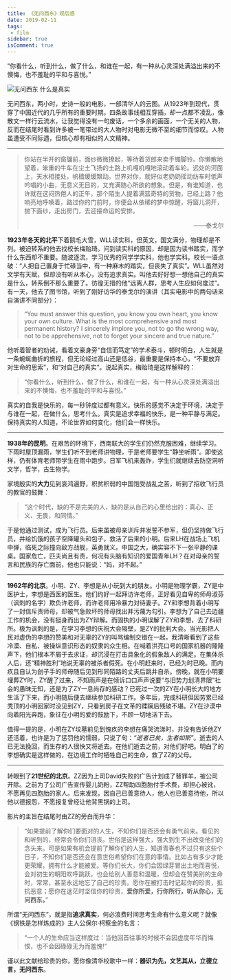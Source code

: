 ```yaml
---
title: 《无问西东》观后感
date: 2019-02-11
tags:
 - film
sidebar: true
isComment: true
---
```


“你看什么，听到什么，做了什么，和谁在一起，有一种从心灵深处满溢出来的不懊悔，也不羞耻的平和与喜悦。”

![无问西东 什么是真实](../images/What&#32;Is&#32;Reality.png)

无问西东，两小时，史诗一般的电影，一部清华人的云图。从1923年到现代，贯穿了中国近代的几乎所有的重要时期。四条故事线相互穿插，却一点都不凌乱，像散文一样行云流水，让我觉得没有一句废话，一个多余的画面，一个无关的人物，反而在结尾时看到许多被一笔带过的大人物时对电影无微不至的细节而惊叹。人物虽遭受不同际遇，但核心却有相似的人文精神。

---

<blockquote>
你站在半开的窗牖前，面纱微微撩起，等待着货郎来卖手镯脚铃。你懒散地望着，笨重的牛车在尘土飞扬的土路上叽嘎叽嘎地滚动着车轮。远处的河面上，天水相接处，帆樯缓缓飘动。世界对你，就好似老奶奶摇动纺车时低声吟唱的小曲，无意义无目的，又充满随心所欲的想象。但是，有谁知道，也许就在这闷热倦人的正午，那个陌生人提着满篮奇特的货物，已经上路？他响亮地呼唤着，路过你的门前时，你便会从依稀的梦中惊醒，将窗儿洞开，抛下面纱，走出房门，去迎接命运的安排。

<p align="right">
——泰戈尔
</p>
</blockquote>

**1923年冬天的北平**下着鹅毛大雪，WLL读实科，但英文，国文满分，物理却是不列。被迫转系的他去找校长梅贻琦。问到读实科的原因，却是因为读书踏实，而学什么东西却不重要。随波逐流，学习优秀的同学学实科，他也学实科。校长一语点破：“人把自己置身于忙碌当中，有一种麻木的踏实，但丧失了真实”。WLL虽然对文学有天赋，但却没有听从本心，没有追求真实。叫他去好好想一想他自己的真实是什么，转系倒不那么重要了。彷徨无措的他“远离人群，思考人生应如何度过”。有一天，他去了图书馆，听到了刚好访华的泰戈尔的演讲（其实电影中的两句话来自演讲不同部分）：

> “You must answer this question, you know you own heart, you know your own culture. What is the most comprehensive and most permanent history? I sincerely implore you, not to go the wrong way, not to be apprehensive, not to forget your sincere and true nature.”

他听着智者的劝诫，看着文豪身旁“自信而笃定”的学术泰斗，顿时明白，人生就是一条蜿蜒曲折的旅程，但无论经过高山还是低谷，最重要是保持本心，“不要放弃对生命的思索”，和“对自己的真实”。说起真实，梅贻琦是这样解释的：

> “你看什么，听到什么，做了什么，和谁在一起，有一种从心灵深处满溢出来的不懊悔，也不羞耻的平和与喜悦。”

真实的自我是快乐的，每一秒钟度过都有意义。快乐的感觉不决定于环境，决定于与谁在一起，在做什么，思考什么。真实是追求幸福的快乐，是一种平静与满足。保持真实的人知道，不论世界如何变化，他们会一样快乐。

---

**1938年的昆明**。在艰苦的环境下，西南联大的学生们仍然克服困难，继续学习。下雨时屋顶漏雨，学生们听不到老师讲物理，于是老师要学生“静坐听雨”。即使这样，仍有体育老师带学生在雨中跑步。日军飞机来轰炸，学生们就继续去防空洞听文学，哲学，古生物学。

家境殷实的**大力**见到哀鸿遍野，积贫积弱的中国饱受战乱之苦，听到了招收飞行员的教官的鼓舞：

> “这个时代，缺的不是完美的人，缺的是从自己的心里给出的：真心、正义、无畏，和同情。”

于是他通过测试，成为飞行员。后来虽被母亲训斥并发誓不参军，但仍坚持做飞行员，并给饥饿的孩子空降罐头和包子，救活了后来的小明。后来LH在战场上飞机中弹，临死之际撞向敌方战舰，英勇就义。中国之大，确实容不下一张平静的课桌。国家危亡，匹夫尚且有责，何况有头脑有知识的爱国青年LH？在对母亲的誓言和民族的存亡面前，他也只能说：“妈，对不起。”

---

**1962年的北京**。小明、ZY、李想是从小玩到大的朋友。小明是物理学霸，ZY是中医护士，李想是西医的医生。他们约好一起拜访许老师，正好看见自卑的师母淑芬（讽刺的名字）欺负许老师，而许老师用冷暴力对待妻子。ZY和李想背着小明写了一封信斥责师母，却被气急败坏的师母找出并污蔑为勾引。李想为了自己去边疆工作的机会，没有挺身而出为ZY辩解。而固执的小明误解了ZY和李想，去了科研所。极为讽刺的是，在学习李想的庆祝大会隔壁，是ZY的批判大会。当光影把人民对虚伪的李想的赞美和对无辜的ZY的叫骂编制交错在一起，我清晰看到了这些冷漠、自私、被操纵意识形态的奴隶的众生相。在喊着洪亮口号的国家机器的隆隆声下，他们根本不屑于去求证，却沉浸在打击具象化的假象敌人的满足。在集体杀人后，还“精神胜利”地说无辜的被杀者假死。在小明赶来时，已经为时已晚。而内疚且自认为刽子手的师母随后见到形同陌路的丈夫后跳井自杀。傍晚，就在小明要埋葬ZY时，ZY醒了过来，不知雨声是在倾诉口口声声说要“与旧势力划清界限”社会的愚昧无知，还是为了ZY一息尚存的感动？已死过一次的ZY在小明长大的地方生活了下来，而小明随后便去继续参加科研工作。多年后，完成科研但因劳累已经秃顶的小明回家时没见到ZY，只看到房子在文革的蹂躏后残破不堪。ZY在沙漠中向着阳光奔跑，象征在小明的爱的鼓励下，不顾一切地活下去。

值得一提的是，小明在ZY坟墓前见到愧疚的李想在痛哭流涕时，并没有告诉他ZY还活着，也许是为了惩罚他的懦弱，只说了句：*“逝者已矣，生者如斯”*。逝去的人已无法挽回，而生存的人很快又将逝去。在他们逝去之前，对他们好吧。明白了的李想确实是这样做的，在边境工作时牺牲自己的生命，救了ZZ的父母。

---

转眼到了**21世纪的北京**。ZZ因为上司David失败的广告计划成了替罪羊，被公司开除。之前为了公司广告宣传婴儿奶粉，ZZ帮助四胞胎付手术费，却担心被讹，不愿再见四胞胎的家人。后来发现，因自己已善意待人，他人也已善意待他，所以他以德报怨，不愿报复曾经让他背黑锅的上司。

影片的主旨在结尾时由ZZ的旁白而升华：

> “如果提前了解你们要面对的人生，不知你们是否还会有勇气前来。看见的和听到的，经常会令你们沮丧。世俗是这样强大，强大到生不出改变他们的念头来。可是如果有机会提前了解你们的人生，知道青春也不过只有这些个日子，不知你们是否还会在意世俗希望你们在意的事情。比如占有多少才能更荣耀，拥有什么才能被爱。等你们长大，你们会因绿芽冒出土地而喜悦，会对初生的朝阳欢呼跳跃，也会给别人善意和温暖，但却会在赞美别的生命时，常常，甚至永远地忘了自己的珍贵。愿你在被打击时记起你的珍贵，抵抗恶意；愿你在迷茫时坚信你的珍贵，**爱你所爱，行你所行，听从你心，无问西东。**”

所谓“无问西东”，就是指**追求真实**，何必浪费时间思考生命有什么意义呢？就像《钢铁是怎样炼成的》主人公保尔·柯察金的名言：
> “一个人的生命应当这样度过：当他回首往事的时候不会因虚度年华而悔恨，也不会因碌碌无为而羞愧!”

谨以此文献给珍贵的你，愿你像清华校歌中一样：**器识为先，文艺其从，立德立言，无问西东**。